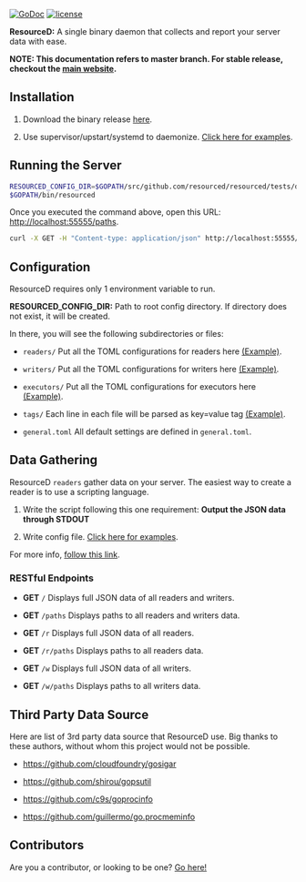 [![GoDoc](https://godoc.org/github.com/resourced/resourced?status.svg)](http://godoc.org/github.com/resourced/resourced)
[![license](http://img.shields.io/badge/license-MIT-red.svg?style=flat)](https://raw.githubusercontent.com/resourced/resourced/master/LICENSE.md)

**ResourceD:** A single binary daemon that collects and report your server data with ease.

**NOTE: This documentation refers to master branch. For stable release, checkout the [main website](http://resourced.io/).**


## Installation

1. Download the binary release [here](https://github.com/resourced/resourced/releases).

2. Use supervisor/upstart/systemd to daemonize. [Click here for examples](https://github.com/resourced/resourced/tree/master/tests/data/script-init).


## Running the Server
```bash
RESOURCED_CONFIG_DIR=$GOPATH/src/github.com/resourced/resourced/tests/data/resourced-configs \
$GOPATH/bin/resourced
```

Once you executed the command above, open this URL: [http://localhost:55555/paths](http://localhost:55555/paths).
```bash
curl -X GET -H "Content-type: application/json" http://localhost:55555/r/load-avg
```


## Configuration

ResourceD requires only 1 environment variable to run.

**RESOURCED_CONFIG_DIR:** Path to root config directory. If directory does not exist, it will be created.

In there, you will see the following subdirectories or files:

* `readers/` Put all the TOML configurations for readers here [(Example)](tests/data/resourced-configs/readers).

* `writers/` Put all the TOML configurations for writers here [(Example)](tests/data/resourced-configs/writers).

* `executors/` Put all the TOML configurations for executors here [(Example)](tests/data/resourced-configs/executors).

* `tags/` Each line in each file will be parsed as key=value tag [(Example)](tests/data/resourced-configs/tags).

* `general.toml` All default settings are defined in `general.toml`.


## Data Gathering

ResourceD `readers` gather data on your server. The easiest way to create a reader is to use a scripting language.

1. Write the script following this one requirement: **Output the JSON data through STDOUT**

2. Write config file. [Click here for examples](https://github.com/resourced/resourced/tree/master/tests/data/resourced-configs/readers).

For more info, [follow this link](https://github.com/resourced/resourced/tree/master/docs/users/READERS.md).


### RESTful Endpoints

* **GET** `/` Displays full JSON data of all readers and writers.

* **GET** `/paths` Displays paths to all readers and writers data.

* **GET** `/r` Displays full JSON data of all readers.

* **GET** `/r/paths` Displays paths to all readers data.

* **GET** `/w` Displays full JSON data of all writers.

* **GET** `/w/paths` Displays paths to all writers data.


## Third Party Data Source

Here are list of 3rd party data source that ResourceD use.
Big thanks to these authors, without whom this project would not be possible.

* https://github.com/cloudfoundry/gosigar

* https://github.com/shirou/gopsutil

* https://github.com/c9s/goprocinfo

* https://github.com/guillermo/go.procmeminfo


## Contributors

Are you a contributor, or looking to be one? [Go here!](https://github.com/resourced/resourced/tree/master/docs/contributors/README.md)
